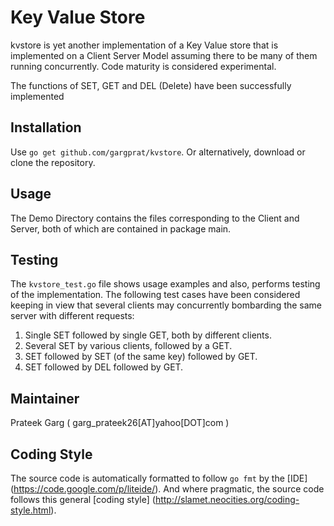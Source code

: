 Key Value Store
=============
kvstore is yet another implementation of a Key Value store that is implemented on a Client Server Model assuming there to be many of them running concurrently.
Code maturity is considered experimental.

The functions of SET, GET and DEL (Delete) have been successfully implemented

Installation
------------

Use `go get github.com/gargprat/kvstore`.  Or alternatively, download or clone the repository.

Usage
-----

The Demo Directory contains the files corresponding to the Client and Server, both of which are contained in package main.

Testing
-------
The `kvstore_test.go` file shows usage examples and also, performs testing of the implementation. The following test cases have been considered keeping in view that several clients may concurrently bombarding the same server with different requests:

1. Single SET followed by single GET, both by different clients.
2. Several SET by various clients, followed by a GET.
3. SET followed by SET (of the same key) followed by GET.
4. SET followed by DEL followed by GET.


Maintainer
----------
Prateek Garg ( garg_prateek26[AT]yahoo[DOT]com )

Coding Style
------------
The source code is automatically formatted to follow `go fmt` by the [IDE]
(https://code.google.com/p/liteide/).  And where pragmatic, the source code
follows this general [coding style]
(http://slamet.neocities.org/coding-style.html).

